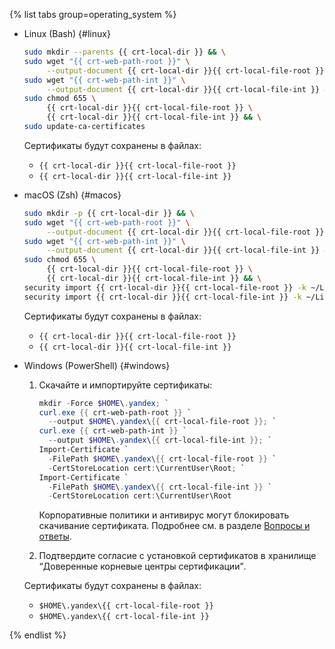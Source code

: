 {% list tabs group=operating_system %}

- Linux (Bash) {#linux}

   ```bash
   sudo mkdir --parents {{ crt-local-dir }} && \
   sudo wget "{{ crt-web-path-root }}" \
        --output-document {{ crt-local-dir }}{{ crt-local-file-root }} && \
   sudo wget "{{ crt-web-path-int }}" \
        --output-document {{ crt-local-dir }}{{ crt-local-file-int }} && \
   sudo chmod 655 \
        {{ crt-local-dir }}{{ crt-local-file-root }} \
        {{ crt-local-dir }}{{ crt-local-file-int }} && \
   sudo update-ca-certificates
   ```

   Сертификаты будут сохранены в файлах:

   * `{{ crt-local-dir }}{{ crt-local-file-root }}`
   * `{{ crt-local-dir }}{{ crt-local-file-int }}`

- macOS (Zsh) {#macos}

   ```bash
   sudo mkdir -p {{ crt-local-dir }} && \
   sudo wget "{{ crt-web-path-root }}" \
        --output-document {{ crt-local-dir }}{{ crt-local-file-root }} && \
   sudo wget "{{ crt-web-path-int }}" \
        --output-document {{ crt-local-dir }}{{ crt-local-file-int }} && \
   sudo chmod 655 \
        {{ crt-local-dir }}{{ crt-local-file-root }} \
        {{ crt-local-dir }}{{ crt-local-file-int }} && \
   security import {{ crt-local-dir }}{{ crt-local-file-root }} -k ~/Library/Keychains/login.keychain; \
   security import {{ crt-local-dir }}{{ crt-local-file-int }} -k ~/Library/Keychains/login.keychain
   ```

   Сертификаты будут сохранены в файлах:

   * `{{ crt-local-dir }}{{ crt-local-file-root }}`
   * `{{ crt-local-dir }}{{ crt-local-file-int }}`

- Windows (PowerShell) {#windows}

   1. Скачайте и импортируйте сертификаты:

      ```powershell
      mkdir -Force $HOME\.yandex; `
      curl.exe {{ crt-web-path-root }} `
        --output $HOME\.yandex\{{ crt-local-file-root }}; `
      curl.exe {{ crt-web-path-int }} `
        --output $HOME\.yandex\{{ crt-local-file-int }}; `
      Import-Certificate `
        -FilePath $HOME\.yandex\{{ crt-local-file-root }} `
        -CertStoreLocation cert:\CurrentUser\Root; `
      Import-Certificate `
        -FilePath $HOME\.yandex\{{ crt-local-file-int }} `
        -CertStoreLocation cert:\CurrentUser\Root
      ```

      Корпоративные политики и антивирус могут блокировать скачивание сертификата. Подробнее см. в разделе [Вопросы и ответы](../../../managed-clickhouse/qa/connection.md#get-ssl-error).

   1. Подтвердите согласие с установкой сертификатов в хранилище <q>Доверенные корневые центры сертификации</q>.

   Сертификаты будут сохранены в файлах:

   * `$HOME\.yandex\{{ crt-local-file-root }}`
   * `$HOME\.yandex\{{ crt-local-file-int }}`

{% endlist %}
